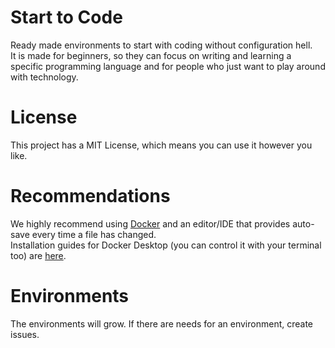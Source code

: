 # Start to Code
Ready made environments to start with coding without configuration hell.  
It is made for beginners, so they can focus on writing and learning a specific programming language and for people who just want to play around with technology.

# License
This project has a MIT License, which means you can use it however you like.

# Recommendations
We highly recommend using [Docker](https://www.docker.com/) and an editor/IDE that provides auto-save every time a file has changed.  
Installation guides for Docker Desktop (you can control it with your terminal too) are [here](https://www.docker.com/products/docker-desktop/).

# Environments
The environments will grow. If there are needs for an environment, create issues.

